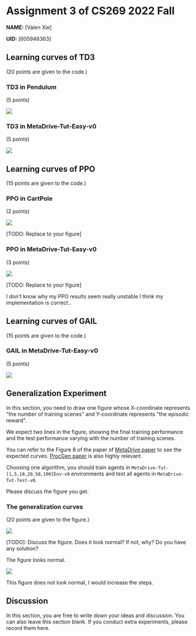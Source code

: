 # Assignment 3 of CS269 2022 Fall

**NAME:** [Valen Xie]

**UID:** [605948363]


## Learning curves of TD3

(20 points are given to the code.)

### TD3 in Pendulum

(5 points)

![](td3_pendulum.png)


### TD3 in MetaDrive-Tut-Easy-v0

(5 points)

![](td3_meta.png)



## Learning curves of PPO

(15 points are given to the code.)

### PPO in CartPole

(2 points)

![](ppo_cartpole.png)

[TODO: Replace to your figure]



### PPO in MetaDrive-Tut-Easy-v0

(3 points)

![](ppo_meta.png)

[TODO: Replace to your figure]

I don't know why my PPO results seem really unstable I think my implementation is correct..

## Learning curves of GAIL

(15 points are given to the code.)

### GAIL in MetaDrive-Tut-Easy-v0

(5 points)

![](gail_meta.png)



## Generalization Experiment

In this section, you need to draw one figure
whose X-coordinate represents "the number of training scenes" and 
Y-coordinate represents "the episodic reward".

We expect two lines in the figure, showing the final training performance and 
the test performance varying with the number of training scenes. 

You can refer to the Figure 8 of the paper of  [MetaDrive paper](https://arxiv.org/pdf/2109.12674.pdf) 
to see the expected curves. [ProcGen paper](http://proceedings.mlr.press/v97/cobbe19a/cobbe19a.pdf) is also highly relevant.


Choosing one algorithm, you should train agents in `MetaDrive-Tut-[1,5,10,20,50,100]Env-v0` environments and test all agents in `MetaDrive-Tut-Test-v0`.

Please discuss the figure you get.


### The generalization curves

(20 points are given to the figure.)

![](gail_generalization.png)


[TODO]: Discuss the figure. Does it look normal? If not, why? Do you have any solution?

The figure looks normal.

![](ppo_generalization.png)

This figure does not look normal, I would increase the steps.


## Discussion

In this section, you are free to write down your ideas and discussion. 
You can also leave this section blank.
If you conduct extra experiments, please record them here.




